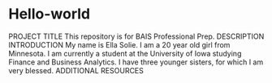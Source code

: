 # Hello-world
PROJECT TITLE
This repository is for BAIS Professional Prep.
DESCRIPTION
INTRODUCTION
My name is Ella Solie. I am a 20 year old girl from Minnesota. I am currently a student at the University of Iowa studying Finance and Business Analytics. I have three younger sisters, for which I am very blessed. 
ADDITIONAL RESOURCES

